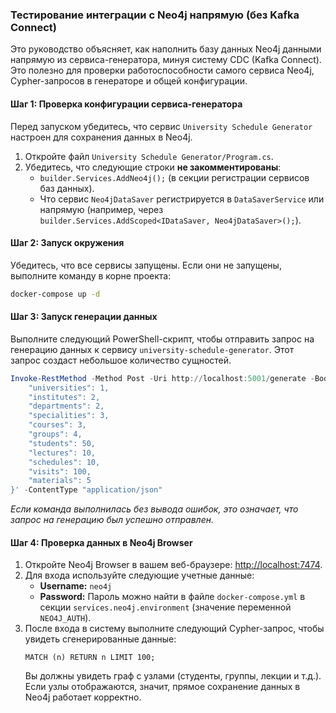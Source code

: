 ### Тестирование интеграции с Neo4j напрямую (без Kafka Connect)

Это руководство объясняет, как наполнить базу данных Neo4j данными напрямую из сервиса-генератора, минуя систему CDC (Kafka Connect). Это полезно для проверки работоспособности самого сервиса Neo4j, Cypher-запросов в генераторе и общей конфигурации.

#### Шаг 1: Проверка конфигурации сервиса-генератора

Перед запуском убедитесь, что сервис `University Schedule Generator` настроен для сохранения данных в Neo4j.

1.  Откройте файл `University Schedule Generator/Program.cs`.
2.  Убедитесь, что следующие строки **не закомментированы**:
    *   `builder.Services.AddNeo4j();` (в секции регистрации сервисов баз данных).
    *   Что сервис `Neo4jDataSaver` регистрируется в `DataSaverService` или напрямую (например, через `builder.Services.AddScoped<IDataSaver, Neo4jDataSaver>();`).

#### Шаг 2: Запуск окружения

Убедитесь, что все сервисы запущены. Если они не запущены, выполните команду в корне проекта:
```bash
docker-compose up -d
```

#### Шаг 3: Запуск генерации данных

Выполните следующий PowerShell-скрипт, чтобы отправить запрос на генерацию данных к сервису `university-schedule-generator`. Этот запрос создаст небольшое количество сущностей.

```powershell
Invoke-RestMethod -Method Post -Uri http://localhost:5001/generate -Body '{
    "universities": 1,
    "institutes": 2,
    "departments": 2,
    "specialities": 3,
    "courses": 3,
    "groups": 4,
    "students": 50,
    "lectures": 10,
    "schedules": 10,
    "visits": 100,
    "materials": 5
}' -ContentType "application/json"
```
*Если команда выполнилась без вывода ошибок, это означает, что запрос на генерацию был успешно отправлен.*

#### Шаг 4: Проверка данных в Neo4j Browser

1.  Откройте Neo4j Browser в вашем веб-браузере: [http://localhost:7474](http://localhost:7474).
2.  Для входа используйте следующие учетные данные:
    *   **Username:** `neo4j`
    *   **Password:** Пароль можно найти в файле `docker-compose.yml` в секции `services.neo4j.environment` (значение переменной `NEO4J_AUTH`).
3.  После входа в систему выполните следующий Cypher-запрос, чтобы увидеть сгенерированные данные:
    ```cypher
    MATCH (n) RETURN n LIMIT 100;
    ```
    Вы должны увидеть граф с узлами (студенты, группы, лекции и т.д.). Если узлы отображаются, значит, прямое сохранение данных в Neo4j работает корректно. 